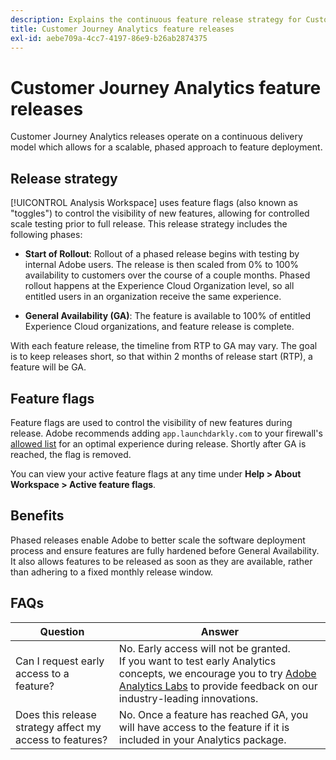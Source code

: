 ```yaml
---
description: Explains the continuous feature release strategy for Customer Journey Analytics
title: Customer Journey Analytics feature releases
exl-id: aebe709a-4cc7-4197-86e9-b26ab2874375
---
```

# Customer Journey Analytics feature releases

Customer Journey Analytics releases operate on a continuous delivery model which allows for a scalable, phased approach to feature deployment.

## Release strategy

[!UICONTROL Analysis Workspace] uses feature flags (also known as "toggles") to control the visibility of new features, allowing for controlled scale testing prior to full release. This release strategy includes the following phases:

* **Start of Rollout**: Rollout of a phased release begins with testing by internal Adobe users. The release is then scaled from 0% to 100% availability to customers over the course of a couple months. Phased rollout happens at the Experience Cloud Organization level, so all entitled users in an organization receive the same experience.

* **General Availability (GA)**: The feature is available to 100% of entitled Experience Cloud organizations, and feature release is complete.

With each feature release, the timeline from RTP to GA may vary. The goal is to keep releases short, so that within 2 months of release start (RTP), a feature will be GA.

## Feature flags

Feature flags are used to control the visibility of new features during release. Adobe recommends adding `app.launchdarkly.com` to your firewall's [allowed list](https://experienceleague.adobe.com/docs/analytics/technotes/ip-addresses.html) for an optimal experience during release. Shortly after GA is reached, the flag is removed.

You can view your active feature flags at any time under **Help > About Workspace > Active feature flags**.

## Benefits

Phased releases enable Adobe to better scale the software deployment process and ensure features are fully hardened before General Availability. It also allows features to be released as soon as they are available, rather than adhering to a fixed monthly release window.

## FAQs

| Question | Answer |
| --- | --- |
| Can I request early access to a feature? | No. Early access will not be granted.<br>If you want to test early Analytics concepts, we encourage you to try [Adobe Analytics Labs](https://experienceleague.adobe.com/docs/analytics/analyze/labs.html) to provide feedback on our industry-leading innovations. |
| Does this release strategy affect my access to features? | No. Once a feature has reached GA, you will have access to the feature if it is included in your Analytics package. |
